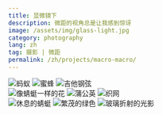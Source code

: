 ```yaml
---
title: 显微镜下
description: 微距的视角总是让我感到惊讶
image: /assets/img/glass-light.jpg
category: photography
lang: zh
tag: 摄影 | 微距
permalink: /zh/projects/macro-macro/
---
```


<div class="row">
	<div class="4u 12u$(small)">
        <span class="image fit"><img src="/assets/img/ant.jpg" alt="蚂蚁" /></span>
        <span class="image fit"><img src="/assets/img/bee.jpg" alt="蜜蜂" /></span>
        <span class="image fit"><img src="/assets/img/guitar-strings.jpg" alt="吉他钢弦" /></span>
    </div>
    <div class="4u 12u$(small)">
        <span class="image fit"><img src="/assets/img/butterfly-flower.jpg" alt="像蜻蜓一样的花" /></span>
        <span class="image fit"><img src="/assets/img/dandelion.jpg" alt="蒲公英" /></span>
        <span class="image fit"><img src="/assets/img/mesh.jpg" alt="织网" /></span>
    </div>
    <div class="4u$ 12u$(small)">
        <span class="image fit"><img src="/assets/img/dragonfly-rest.jpg" alt="休息的蜻蜓" /></span>
        <span class="image fit"><img src="/assets/img/full-green.jpg" alt="繁茂的绿色" /></span>
        <span class="image fit"><img src="/assets/img/glass-light.jpg" alt="玻璃折射的光影" /></span>
    </div>
</div>
